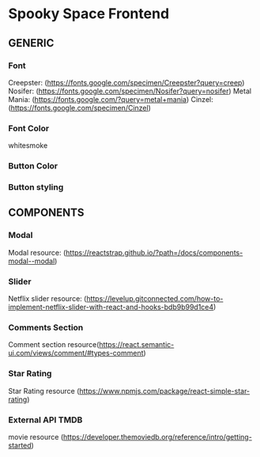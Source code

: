 # Spooky Space Frontend

## GENERIC

### Font

Creepster: (https://fonts.google.com/specimen/Creepster?query=creep)
Nosifer: (https://fonts.google.com/specimen/Nosifer?query=nosifer)
Metal Mania: (https://fonts.google.com/?query=metal+mania)
Cinzel: (https://fonts.google.com/specimen/Cinzel)

### Font Color

whitesmoke

### Button Color

### Button styling

## COMPONENTS

### Modal

Modal resource: (https://reactstrap.github.io/?path=/docs/components-modal--modal)

### Slider

Netflix slider resource: (https://levelup.gitconnected.com/how-to-implement-netflix-slider-with-react-and-hooks-bdb9b99d1ce4)

### Comments Section

Comment section resource(https://react.semantic-ui.com/views/comment/#types-comment)

### Star Rating

Star Rating resource (https://www.npmjs.com/package/react-simple-star-rating)

### External API TMDB

movie resource (https://developer.themoviedb.org/reference/intro/getting-started)
